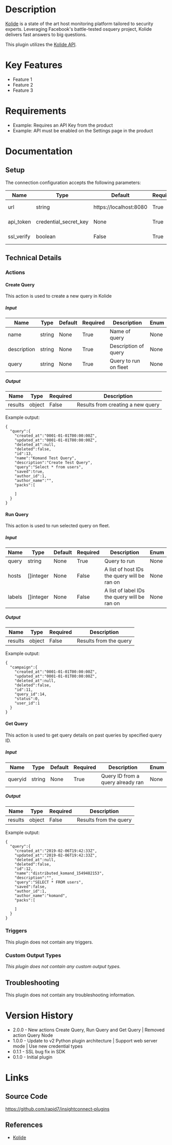 # Description

[Kolide](https://www.kolide.co/) is a state of the art host monitoring platform tailored to security experts.
Leveraging Facebook's battle-tested osquery project, Kolide delivers fast answers to big questions.

This plugin utilizes the [Kolide API](https://github.com/kolide/fleet/tree/master/docs/api).

# Key Features

* Feature 1
* Feature 2
* Feature 3

# Requirements

* Example: Requires an API Key from the product
* Example: API must be enabled on the Settings page in the product

# Documentation

## Setup

The connection configuration accepts the following parameters:

|Name|Type|Default|Required|Description|Enum|
|----|----|-------|--------|-----------|----|
|url|string|https\://localhost\:8080|True|URL to connect to|None|
|api_token|credential_secret_key|None|True|API token for Kolide|None|
|ssl_verify|boolean|False|True|Verify SSL certificate|None|

## Technical Details

### Actions

#### Create Query

This action is used to create a new query in Kolide

##### Input

|Name|Type|Default|Required|Description|Enum|
|----|----|-------|--------|-----------|----|
|name|string|None|True|Name of query|None|
|description|string|None|True|Description of query|None|
|query|string|None|True|Query to run on fleet|None|

##### Output

|Name|Type|Required|Description|
|----|----|--------|-----------|
|results|object|False|Results from creating a new query|

Example output:

```
{
  "query":{
    "created_at":"0001-01-01T00:00:00Z",
    "updated_at":"0001-01-01T00:00:00Z",
    "deleted_at":null,
    "deleted":false,
    "id":13,
    "name":"Komand Test Query",
    "description":"Create Test Query",
    "query":"Select * from users",
    "saved":true,
    "author_id":1,
    "author_name":"",
    "packs":[

    ]
  }
}
```

#### Run Query

This action is used to run selected query on fleet.

##### Input

|Name|Type|Default|Required|Description|Enum|
|----|----|-------|--------|-----------|----|
|query|string|None|True|Query to run|None|
|hosts|[]integer|None|False|A list of host IDs the query will be ran on|None|
|labels|[]integer|None|False|A list of label IDs the query will be ran on|None|

##### Output

|Name|Type|Required|Description|
|----|----|--------|-----------|
|results|object|False|Results from the query|

Example output:

```
{
  "campaign":{
    "created_at":"0001-01-01T00:00:00Z",
    "updated_at":"0001-01-01T00:00:00Z",
    "deleted_at":null,
    "deleted":false,
    "id":11,
    "query_id":14,
    "status":0,
    "user_id":1
  }
}
```

#### Get Query

This action is used to get query details on past queries by specified query ID.

##### Input

|Name|Type|Default|Required|Description|Enum|
|----|----|-------|--------|-----------|----|
|queryid|string|None|True|Query ID from a query already ran|None|

##### Output

|Name|Type|Required|Description|
|----|----|--------|-----------|
|results|object|False|Results from the query|

Example output:

```
{
  "query":{
    "created_at":"2019-02-06T19:42:33Z",
    "updated_at":"2019-02-06T19:42:33Z",
    "deleted_at":null,
    "deleted":false,
    "id":12,
    "name":"distributed_komand_1549482153",
    "description":"",
    "query":"SELECT * FROM users",
    "saved":false,
    "author_id":1,
    "author_name":"komand",
    "packs":[

    ]
  }
}
```

### Triggers

This plugin does not contain any triggers.

### Custom Output Types

_This plugin does not contain any custom output types._

## Troubleshooting

This plugin does not contain any troubleshooting information.

# Version History

* 2.0.0 - New actions Create Query, Run Query and Get Query | Removed action Query Node
* 1.0.0 - Update to v2 Python plugin architecture | Support web server mode | Use new credential types
* 0.1.1 - SSL bug fix in SDK
* 0.1.0 - Initial plugin

# Links

## Source Code

https://github.com/rapid7/insightconnect-plugins

## References

* [Kolide](https://www.kolide.co/)

